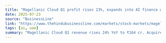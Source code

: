 ```yaml
---
title: "Magellanic Cloud Q1 profit rises 23%, expands into AI finance with Finoux acquisition"
date: 2025-07-23
source: "BusinessLine"
link: "https://www.thehindubusinessline.com/markets/stock-markets/magellanic-cloud-q1-profit-rises-23-expands-into-ai-finance-with-finoux-acquisition/article69845670.ece"
tags: [ai, uae]
summary: "Magellanic Cloud Q1 revenue rises 24% YoY to ₹164 cr. Acquires Finoux, enters AI finance, secures ₹100 cr contracts, eyes US, Middle East expansion."
---
```


